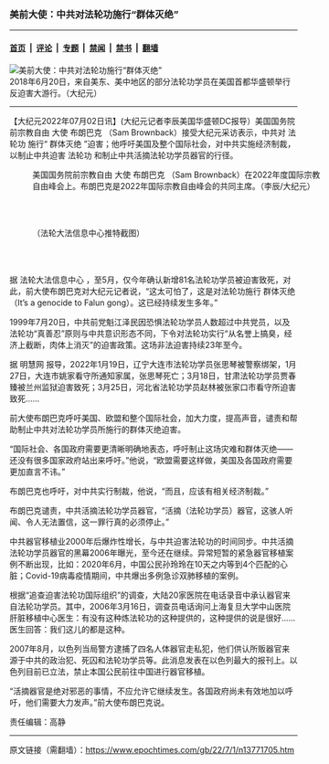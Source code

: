 ### 美前大使：中共对法轮功施行“群体灭绝”

---

#### [首页](../../../..?n13771705) &nbsp;|&nbsp; [评论](../../../../../epoch-comment?n13771705) &nbsp;|&nbsp; [专题](../../../../../epoch-special?n13771705) &nbsp;|&nbsp; [禁闻](../../../../../epoch-news?n13771705) &nbsp;|&nbsp; [禁书](../../../../../books?n13771705) &nbsp;|&nbsp; [翻墙](https://github.com/gfw-breaker/nogfw/blob/master/README.md?n13771705)


<div><img alt="美前大使：中共对法轮功施行“群体灭绝”" class="attachment-djy_600_400 size-djy_600_400 wp-post-image" src="https://i.epochtimes.com/assets/uploads/2022/07/id13771753-01-600x400.jpeg"/>
<div class="caption">
 2018年6月20日，来自美东、美中地区的部分法轮功学员在美国首都华盛顿举行反迫害大游行。（大纪元）
</div></div><hr/><div class="post_content" id="artbody" itemprop="articleBody">
 <!-- article content begin -->
 <p>
  【大纪元2022年07月02日讯】(大纪元记者李辰美国华盛顿DC报导）美国国务院前宗教自由
  <ok href="https://www.epochtimes.com/gb/tag/%E5%A4%A7%E4%BD%BF.html">
   大使
  </ok>
  <ok href="https://www.epochtimes.com/gb/tag/%E5%B8%83%E6%9C%97%E5%B7%B4%E5%85%8B.html">
   布朗巴克
  </ok>
  （Sam Brownback）接受大纪元采访表示，中共对
  <ok href="https://www.epochtimes.com/gb/tag/%E6%B3%95%E8%BD%AE%E5%8A%9F.html">
   法轮功
  </ok>
  施行“
  <ok href="https://www.epochtimes.com/gb/tag/%E7%BE%A4%E4%BD%93%E7%81%AD%E7%BB%9D.html">
   群体灭绝
  </ok>
  ”迫害；他呼吁美国及整个国际社会，对中共实施经济制裁，以制止中共迫害
  <ok href="https://www.epochtimes.com/gb/tag/%E6%B3%95%E8%BD%AE%E5%8A%9F.html">
   法轮功
  </ok>
  和制止中共活摘法轮功学员器官的行径。
 </p>
 <figure aria-describedby="caption-attachment-13771756" class="wp-caption aligncenter" id="attachment_13771756" style="width: 508px">
  <ok href="https://i.epochtimes.com/assets/uploads/2022/07/id13771756-Screen-Shot-2022-07-01-at-8.24.50-PM.png" target="_blank">
   <img alt="" class="size-medium_vertical wp-image-13771756" src="https://i.epochtimes.com/assets/uploads/2022/07/id13771756-Screen-Shot-2022-07-01-at-8.24.50-PM-508x400.png"/>
  </ok>
  <br/><figcaption class="wp-caption-text" id="caption-attachment-13771756">
   美国国务院前宗教自由
   <ok href="https://www.epochtimes.com/gb/tag/%E5%A4%A7%E4%BD%BF.html">
    大使
   </ok>
   <ok href="https://www.epochtimes.com/gb/tag/%E5%B8%83%E6%9C%97%E5%B7%B4%E5%85%8B.html">
    布朗巴克
   </ok>
   （Sam Brownback）在2022年度国际宗教自由峰会上。布朗巴克是2022年国际宗教自由峰会的共同主席。（李辰/大纪元）
  </figcaption><br/>
 </figure><br/>
 <figure aria-describedby="caption-attachment-13771711" class="wp-caption aligncenter" id="attachment_13771711" style="width: 522px">
  <ok href="https://i.epochtimes.com/assets/uploads/2022/07/id13771711-Screen-Shot-2022-07-01-at-4.44.45-PM.png" target="_blank">
   <img alt="" class="size-medium_vertical wp-image-13771711" src="https://i.epochtimes.com/assets/uploads/2022/07/id13771711-Screen-Shot-2022-07-01-at-4.44.45-PM-522x400.png"/>
  </ok>
  <br/><figcaption class="wp-caption-text" id="caption-attachment-13771711">
   （法轮大法信息中心推特截图）
  </figcaption><br/>
 </figure><br/>
 <p>
  据
  <ok href="https://faluninfo.net/">
   法轮大法信息中心
  </ok>
  ，至5月，仅今年确认新增81名法轮功学员被迫害致死，对此，前大使布朗巴克对大纪元记者说，“这太可怕了，这是对法轮功施行
  <ok href="https://www.epochtimes.com/gb/tag/%E7%BE%A4%E4%BD%93%E7%81%AD%E7%BB%9D.html">
   群体灭绝
  </ok>
  （It’s a genocide to Falun gong）。这已经持续发生多年。”
 </p>
 <p>
  1999年7月20日，中共前党魁江泽民因恐惧法轮功学员人数超过中共党员，以及法轮功“真善忍”原则与中共意识形态不同，下令对法轮功实行“从名誉上搞臭，经济上截断，肉体上消灭”的迫害政策。这场非法迫害持续23年至今。
 </p>
 <p>
  据
  <ok href="https://www.minghui.org/">
   明慧网
  </ok>
  报导，2022年1月19日，辽宁大连市法轮功学员张思琴被警察绑架，1月27日，大连市姚家看守所通知家属，张思琴死亡；3月18日，甘肃法轮功学员贾春臻被兰州监狱迫害致死；3月25日，河北省法轮功学员赵林被张家口市看守所迫害致死……
 </p>
 <p>
  前大使布朗巴克呼吁美国、欧盟和整个国际社会，加大力度，提高声音，谴责和帮助制止中共对法轮功学员所施行的群体灭绝迫害。
 </p>
 <p>
  “国际社会、各国政府需要更清晰明确地表态，呼吁制止这场灾难和群体灭绝——还没有很多国家政府站出来呼吁。”他说，“欧盟需要这样做，美国及各国政府需要更加直言不讳。”
 </p>
 <p>
  布朗巴克也呼吁，对中共实行制裁，他说，“而且，应该有相关经济制裁。”
 </p>
 <p>
  布朗巴克谴责，中共活摘法轮功学员器官，“活摘（法轮功学员）器官，这骇人听闻、令人无法置信，这一罪行真的必须停止。”
 </p>
 <p>
  中共器官移植业2000年后爆炸性增长，与中共迫害法轮功的时间同步。中共活摘法轮功学员器官的黑幕2006年曝光，至今还在继续。异常短暂的紧急器官移植案例不断出现，比如：2020年6月，中国公民孙玲玲在10天之内等到4个匹配的心脏；Covid-19病毒疫情期间，中共爆出多例急诊双肺移植的案例。
 </p>
 <p>
  根据“追查迫害法轮功国际组织”的调查，大陆20家医院在电话录音中承认器官来自法轮功学员。其中，2006年3月16日，调查员电话询问上海复旦大学中山医院肝脏移植中心医生：有没有这种炼法轮功的这种提供的，这种提供的说是很好……医生回答：我们这儿的都是这种。
 </p>
 <p>
  2007年8月，以色列当局警方逮捕了四名人体器官走私犯，他们供认所贩器官来源于中共的政治犯、死囚和法轮功学员等。此消息发表在以色列最大的报刊上。以色列目前已立法，禁止本国公民前往中国进行器官移植。
 </p>
 <p>
  “活摘器官是绝对邪恶的事情，不应允许它继续发生。各国政府尚未有效地加以呼吁，他们需要大力发声。”前大使布朗巴克说。
 </p>
 <p>
  责任编辑：高静
 </p>
 <!-- article content end -->
 <div id="below_article_ad">
 </div>
</div>


---

原文链接（需翻墙）：https://www.epochtimes.com/gb/22/7/1/n13771705.htm